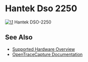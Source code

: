 # Hantek Dso 2250

[![\1](../../assets/hardware/general/\2)](./File:Hantek_dso2250_mugshot.png.html)
[](./File:Hantek_dso2250_mugshot.png.html "Enlarge")
Hantek DSO-2250

## See Also
- [Supported Hardware Overview](../supported-hardware.md)
- [OpenTraceCapture Documentation](../../opentracecapture/overview.md)
